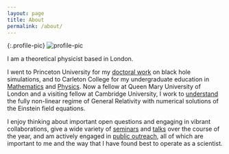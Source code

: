 ```yaml
---
layout: page
title: About
permalink: /about/
---
```


{:.profile-pic}
![profile-pic](https://user-images.githubusercontent.com/12599167/73590568-e5abf580-44db-11ea-86c6-6da82167c34b.jpg)

I am a theoretical physicist based in London.

I went to Princeton University for my [doctoral work](https://catalog.princeton.edu/catalog/7660186) on black hole simulations, and to Carleton College for my undergraduate education in [Mathematics](https://www.carleton.edu/math/major/comps/past-comps/2006-07/) and [Physics](https://www.carleton.edu/physics-astronomy/overview/photo-albums/poster-sessions/2005-posters/).
Now a fellow at Queen Mary University of London and a visiting fellow at Cambridge University, I work to [understand](https://www.qmul.ac.uk/maths/profiles/bantilanh.html) the fully non-linear regime of General Relativity with numerical solutions of the Einstein field equations.

I enjoy thinking about important open questions and engaging in vibrant collaborations, give a wide variety of [seminars](https://phy.princeton.edu/events/gravity-group-lunch-seminar-hans-bantilan-qmul-non-spherically-symmetric-collapse) and [talks](http://talks.cam.ac.uk/talk/index/66456) over the course of the year, and am actively engaged in [public outreach](https://igfae.usc.es/igfae/semana-da-ciencia-12-16-november-2018-2/), all of which are important to me and the way that I have found best to operate as a scientist.

